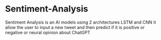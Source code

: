# Sentiment-Analysis

Sentiment Analysis is an AI models using 2 architectures LSTM and CNN 
it allow the user to input a new tweet and then predict if it is  positive or negative or neural opinion about ChatGPT
